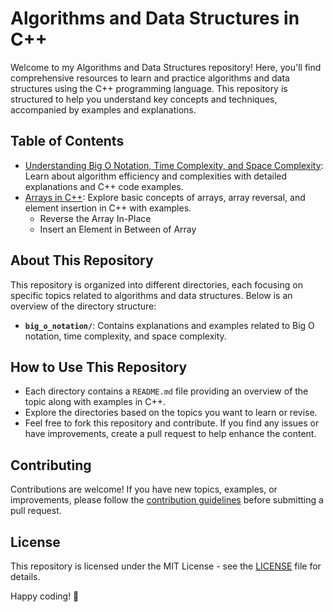 # Algorithms and Data Structures in C++

Welcome to my Algorithms and Data Structures repository! Here, you'll find comprehensive resources to learn and practice algorithms and data structures using the C++ programming language. This repository is structured to help you understand key concepts and techniques, accompanied by examples and explanations.

## Table of Contents

- [Understanding Big O Notation, Time Complexity, and Space Complexity](Understanding%20Big%20O%20Notation/README.md): Learn about algorithm efficiency and complexities with detailed explanations and C++ code examples.
- [Arrays in C++](Array/README.md): Explore basic concepts of arrays, array reversal, and element insertion in C++ with examples.
  - Reverse the Array In-Place
  - Insert an Element in Between of Array

<!-- Add more sections and links to other topics/directories as you add them to your repository -->

## About This Repository

This repository is organized into different directories, each focusing on specific topics related to algorithms and data structures. Below is an overview of the directory structure:

- **`big_o_notation/`**: Contains explanations and examples related to Big O notation, time complexity, and space complexity.

<!-- Add more directories and descriptions as you create content for different topics -->

## How to Use This Repository

- Each directory contains a `README.md` file providing an overview of the topic along with examples in C++.
- Explore the directories based on the topics you want to learn or revise.
- Feel free to fork this repository and contribute. If you find any issues or have improvements, create a pull request to help enhance the content.

## Contributing

Contributions are welcome! If you have new topics, examples, or improvements, please follow the [contribution guidelines](CONTRIBUTING.md) before submitting a pull request.

## License

This repository is licensed under the MIT License - see the [LICENSE](LICENSE) file for details.

Happy coding! 🚀
